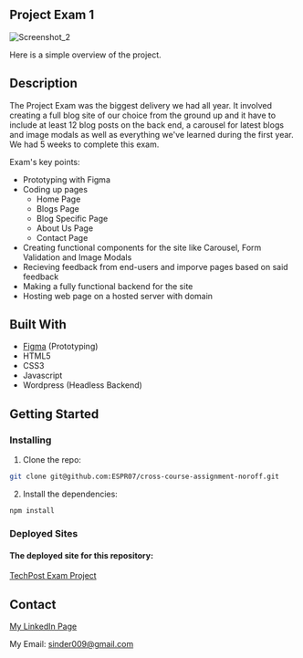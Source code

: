 ## Project Exam 1
![Screenshot_2](https://github.com/ESPR07/Project-Exam-1/assets/111272036/66d8300b-cd97-48da-bd21-2da25bbaf0cb)

Here is a simple overview of the project.

## Description
The Project Exam was the biggest delivery we had all year. It involved creating a full blog site of our choice from the ground up and it have to include at least 12 blog posts on the back end, a carousel for latest blogs and image modals as well as everything we've learned during the first year.
We had 5 weeks to complete this exam.

Exam's key points:
- Prototyping with Figma
- Coding up pages
  - Home Page
  - Blogs Page
  - Blog Specific Page
  - About Us Page
  - Contact Page
- Creating functional components for the site like Carousel, Form Validation and Image Modals
- Recieving feedback from end-users and imporve pages based on said feedback
- Making a fully functional backend for the site
- Hosting web page on a hosted server with domain 

## Built With
- [Figma](https://www.figma.com/) (Prototyping)
- HTML5
- CSS3
- Javascript
- Wordpress (Headless Backend)

## Getting Started

### Installing

1. Clone the repo:

```bash
git clone git@github.com:ESPR07/cross-course-assignment-noroff.git
```

2. Install the dependencies:

```
npm install
```

### Deployed Sites

#### The deployed site for this repository:
[TechPost Exam Project](https://techpost-projectexam.netlify.app/)

## Contact
[My LinkedIn Page](https://www.linkedin.com/in/sindre-str%C3%B8ms%C3%A6ther-der%C3%A5s-212353249/)

My Email: sinder009@gmail.com 
